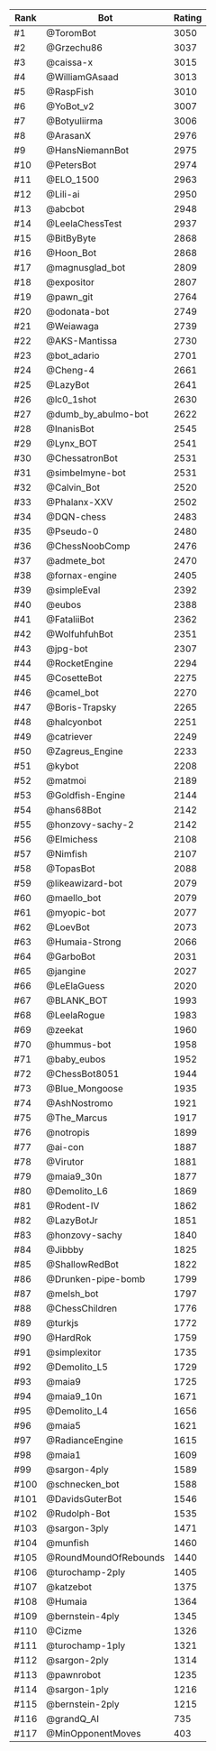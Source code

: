 Rank|Bot|Rating
---|---|---
#1|@ToromBot|3050
#2|@Grzechu86|3037
#3|@caissa-x|3015
#4|@WilliamGAsaad|3013
#5|@RaspFish|3010
#6|@YoBot_v2|3007
#7|@Botyuliirma|3006
#8|@ArasanX|2976
#9|@HansNiemannBot|2975
#10|@PetersBot|2974
#11|@ELO_1500|2963
#12|@Lili-ai|2950
#13|@abcbot|2948
#14|@LeelaChessTest|2937
#15|@BitByByte|2868
#16|@Hoon_Bot|2868
#17|@magnusglad_bot|2809
#18|@expositor|2807
#19|@pawn_git|2764
#20|@odonata-bot|2749
#21|@Weiawaga|2739
#22|@AKS-Mantissa|2730
#23|@bot_adario|2701
#24|@Cheng-4|2661
#25|@LazyBot|2641
#26|@lc0_1shot|2630
#27|@dumb_by_abulmo-bot|2622
#28|@InanisBot|2545
#29|@Lynx_BOT|2541
#30|@ChessatronBot|2531
#31|@simbelmyne-bot|2531
#32|@Calvin_Bot|2520
#33|@Phalanx-XXV|2502
#34|@DQN-chess|2483
#35|@Pseudo-0|2480
#36|@ChessNoobComp|2476
#37|@admete_bot|2470
#38|@fornax-engine|2405
#39|@simpleEval|2392
#40|@eubos|2388
#41|@FataliiBot|2362
#42|@WolfuhfuhBot|2351
#43|@jpg-bot|2307
#44|@RocketEngine|2294
#45|@CosetteBot|2275
#46|@camel_bot|2270
#47|@Boris-Trapsky|2265
#48|@halcyonbot|2251
#49|@catriever|2249
#50|@Zagreus_Engine|2233
#51|@kybot|2208
#52|@matmoi|2189
#53|@Goldfish-Engine|2144
#54|@hans68Bot|2142
#55|@honzovy-sachy-2|2142
#56|@Elmichess|2108
#57|@Nimfish|2107
#58|@TopasBot|2088
#59|@likeawizard-bot|2079
#60|@maello_bot|2079
#61|@myopic-bot|2077
#62|@LoevBot|2073
#63|@Humaia-Strong|2066
#64|@GarboBot|2031
#65|@jangine|2027
#66|@LeElaGuess|2020
#67|@BLANK_BOT|1993
#68|@LeelaRogue|1983
#69|@zeekat|1960
#70|@hummus-bot|1958
#71|@baby_eubos|1952
#72|@ChessBot8051|1944
#73|@Blue_Mongoose|1935
#74|@AshNostromo|1921
#75|@The_Marcus|1917
#76|@notropis|1899
#77|@ai-con|1887
#78|@Virutor|1881
#79|@maia9_30n|1877
#80|@Demolito_L6|1869
#81|@Rodent-IV|1862
#82|@LazyBotJr|1851
#83|@honzovy-sachy|1840
#84|@Jibbby|1825
#85|@ShallowRedBot|1822
#86|@Drunken-pipe-bomb|1799
#87|@melsh_bot|1797
#88|@ChessChildren|1776
#89|@turkjs|1772
#90|@HardRok|1759
#91|@simplexitor|1735
#92|@Demolito_L5|1729
#93|@maia9|1725
#94|@maia9_10n|1671
#95|@Demolito_L4|1656
#96|@maia5|1621
#97|@RadianceEngine|1615
#98|@maia1|1609
#99|@sargon-4ply|1589
#100|@schnecken_bot|1588
#101|@DavidsGuterBot|1546
#102|@Rudolph-Bot|1535
#103|@sargon-3ply|1471
#104|@munfish|1460
#105|@RoundMoundOfRebounds|1440
#106|@turochamp-2ply|1405
#107|@katzebot|1375
#108|@Humaia|1364
#109|@bernstein-4ply|1345
#110|@Cizme|1326
#111|@turochamp-1ply|1321
#112|@sargon-2ply|1314
#113|@pawnrobot|1235
#114|@sargon-1ply|1216
#115|@bernstein-2ply|1215
#116|@grandQ_AI|735
#117|@MinOpponentMoves|403
